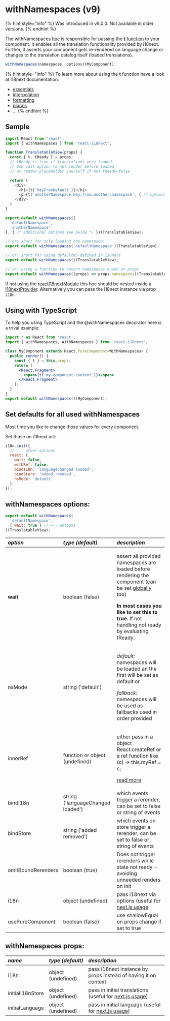 # withNamespaces \(v9\)

{% hint style="info" %}
Was introduced in v8.0.0. Not available in older versions.
{% endhint %}

The withNamespaces [hoc](https://reactjs.org/docs/higher-order-components.html) is responsible for passing the [**t** function](https://www.i18next.com/overview/api#t) to your component. It enables all the translation functionality provided by i18next. Further, it asserts your component gets re-rendered on language change or changes to the translation catalog itself \(loaded translations\).

```javascript
withNamespaces(namespaces, options)(MyComponent);
```

{% hint style="info" %}
To learn more about using the **t** function have a look at i18next documentation:

* [essentials](https://www.i18next.com/essentials.html)
* [interpolation](https://www.i18next.com/interpolation.html)
* [formatting](https://www.i18next.com/formatting.html)
* [plurals](https://www.i18next.com/plurals.html)
* ...
{% endhint %}

## Sample

```javascript
import React from 'react';
import { withNamespaces } from 'react-i18next';

function TranslatableView(props) {
  const { t, tReady } = props;
  // tReady is true if translations were loaded.
  // Use wait option to not render before loaded
  // or render placeholder yourself if not tReady=false

  return (
    <div>
      <h1>{t('keyFromDefault')}</h1>
      <p>{t('anotherNamespace:key.from.another.namespace', { /* options t options */ })}</p>
    </div>
  )
}

export default withNamespaces([
  'defaultNamespace',
  'anotherNamespace'
], { /* additional options see below */ })(TranslatableView);

// or: short for only loading one namespace:
export default withNamespaces('defaultNamespace')(TranslatableView);

// or: short for using defaultNS defined in i18next
export default withNamespaces()(TranslatableView);

// or: using a function to return namespaces based on props
export default withNamespaces((props) => props.namespaces)(TranslatableView);
```

If not using the [reactI18nextModule](i18next-instance.md) this hoc should be nested inside a [I18nextProvider](i18nextprovider.md). Alternatively you can pass the i18next instance via prop `i18n`.

## Using with TypeScript

To help you using TypeScript and the @withNamespaces decorator here is a trival example:

```jsx
import * as React from 'react';
import { withNamespaces, WithNamespaces } from 'react-i18next';

class MyComponent extends React.PureComponent<WithNamespaces> {
  public render() {
    const { t } = this.props;
    return (
      <React.Fragment>
        <span>{t('my-component-content')}</span>
      </React.Fragment>
    );
  }
}
export default withNamespaces()(MyComponent);
```



## Set defaults for all used withNamespaces

Most time you like to change those values for every component.

Set those on i18next init:

```javascript
i18n.init({
  // ... other options
  react: {
    wait: false,
    withRef: false,
    bindI18n: 'languageChanged loaded',
    bindStore: 'added removed',
    nsMode: 'default'
  }
});
```

## withNamespaces options:

```javascript
export default withNamespaces(
  'defaultNamespace',
  { wait: true } // <-- options
)(TranslatableView);
```

<table>
  <thead>
    <tr>
      <th style="text-align:left"><em><b>option</b></em>
      </th>
      <th style="text-align:left"><em><b>type (default)</b></em>
      </th>
      <th style="text-align:left"><em><b>description</b></em>
      </th>
    </tr>
  </thead>
  <tbody>
    <tr>
      <td style="text-align:left"><b>wait</b>
      </td>
      <td style="text-align:left">boolean (false)</td>
      <td style="text-align:left">
        <p>assert all provided namespaces are loaded before rendering the component
          (can be set <a href="i18next-instance.md">globally</a> too)</p>
        <p></p>
        <p><b>In most cases you like to set this to true.</b> If not handling not
          ready by evaluating tReady.</p>
      </td>
    </tr>
    <tr>
      <td style="text-align:left">nsMode</td>
      <td style="text-align:left">string (&apos;default&apos;)</td>
      <td style="text-align:left">
        <p><em>default:</em> namespaces will be loaded an the first will be set as
          default or</p>
        <p></p>
        <p><em>fallback:</em> namespaces will be used as fallbacks used in order provided</p>
      </td>
    </tr>
    <tr>
      <td style="text-align:left">innerRef</td>
      <td style="text-align:left">function or object (undefined)</td>
      <td style="text-align:left">
        <p>either pass in a object React.createRef or a ref function like (c) =&gt;
          this.myRef = c;</p>
        <p></p>
        <p><a href="https://gist.github.com/gaearon/1a018a023347fe1c2476073330cc5509">read more</a>
        </p>
      </td>
    </tr>
    <tr>
      <td style="text-align:left">bindI18n</td>
      <td style="text-align:left">string (&apos;languageChanged loaded&apos;)</td>
      <td style="text-align:left">which events trigger a rerender, can be set to false or string of events</td>
    </tr>
    <tr>
      <td style="text-align:left">bindStore</td>
      <td style="text-align:left">string (&apos;added removed&apos;)</td>
      <td style="text-align:left">which events on store trigger a rerender, can be set to false or string
        of events</td>
    </tr>
    <tr>
      <td style="text-align:left">omitBoundRerenders</td>
      <td style="text-align:left">boolean (true)</td>
      <td style="text-align:left">Does not trigger rerenders while state not ready - avoiding unneeded renders
        on init</td>
    </tr>
    <tr>
      <td style="text-align:left">i18n</td>
      <td style="text-align:left">object (undefined)</td>
      <td style="text-align:left">pass i18next via options (useful for <a href="https://github.com/i18next/react-i18next/tree/master/example/nextjs">next.js usage</a>
      </td>
    </tr>
    <tr>
      <td style="text-align:left">usePureComponent</td>
      <td style="text-align:left">boolean (false)</td>
      <td style="text-align:left">use shallowEqual on props change if set to true</td>
    </tr>
  </tbody>
</table>

## withNamespaces props:

| _**name**_ | _**type \(default\)**_ | _**description**_ |
| :--- | :--- | :--- |
| i18n | object \(undefined\) | pass i18next instance by props instead of having it on context |
| initialI18nStore | object \(undefined\) | pass in initial translations \(useful for [next.js usage](https://github.com/i18next/react-i18next/tree/master/example/nextjs)\) |
| initialLanguage | object \(undefined\) | pass in initial language \(useful for [next.js usage](https://github.com/i18next/react-i18next/tree/master/example/nextjs)\) |

